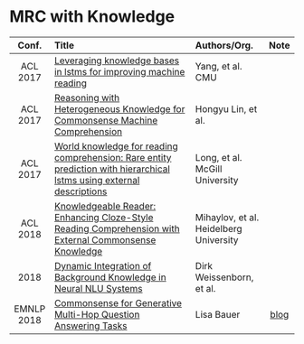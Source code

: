 # MRC with Knowledge

| Conf.   | Title | Authors/Org. | Note |
| :-----: | :--- | :----------- | :---:|
| ACL<br>2017   | [Leveraging knowledge bases in lstms for improving machine reading](https://doi.org/10.18653/v1/P17-1132)   | Yang, et al.<br>CMU | |
| ACL<br>2017 | [Reasoning with Heterogeneous Knowledge for Commonsense Machine Comprehension](https://www.aclweb.org/anthology/D17-1216) | Hongyu Lin, et al. | | 
| ACL<br>2017   | [World knowledge for reading comprehension: Rare entity prediction with hierarchical lstms using external descriptions](http://www.aclweb.org/anthology/D17-1086)  | Long, et al.<br>McGill University| |
| ACL<br>2018   | [Knowledgeable Reader: Enhancing Cloze-Style Reading Comprehension with External Commonsense Knowledge](http://aclweb.org/anthology/P18-1076)  | Mihaylov, et al.<br>Heidelberg University   |  |
| 2018 | [Dynamic Integration of Background Knowledge in Neural NLU Systems](https://arxiv.org/pdf/1706.02596.pdf) | Dirk Weissenborn, et al. |  |
| EMNLP<br>2018 | [Commonsense for Generative Multi-Hop Question Answering Tasks](http://aclweb.org/anthology/D18-1454) | Lisa Bauer | [blog](http://xingluxi.github.io/2019/02/21/paper-emnlp2018-mhpgm/) |

